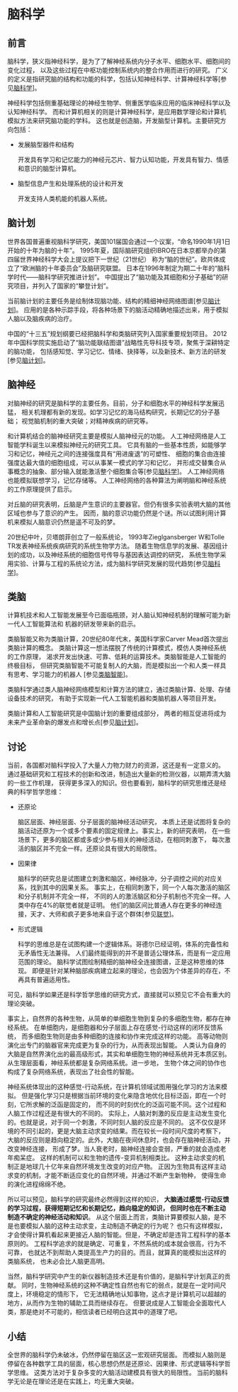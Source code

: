 ﻿<!--
  Copyright (c) 2017, Xin YUAN, courses of Zhejiang University
  All rights reserved.

  This program is free software; you can redistribute it and/or
  modify it under the terms of the 2-Clause BSD License.

  Author contact information:
    yxxinyuan@zju.edu.cn
-->

# 脑科学

## 前言

脑科学，狭义指神经科学，是为了了解神经系统内分子水平、细胞水平、细胞间的变化过程，
以及这些过程在中枢功能控制系统内的整合作用而进行的研究。
广义的定义是指研究脑的结构和功能的科学，包括认知神经科学、计算神经科学等[参见[脑科学][NKX-BK]]。

神经科学包括侧重基础理论的神经生物学、侧重医学临床应用的临床神经科学以及认知神经科学。
而和计算机相关的则是计算神经科学，是应用数学理论和计算机模拟方法来研究脑功能的学科。
这也就是创造脑，开发脑型计算机。主要研究方向包括：

* 发展脑型器件和结构

	开发具有学习和记忆能力的神经元芯片、智力认知功能，开发具有智力、情感和意识的脑型计算机。

* 脑型信息产生和处理系统的设计和开发

	开发支持人类机能的机器人系统。

## 脑计划

世界各国普遍重视脑科学研究，美国101届国会通过一个议案，“命名1990年1月1日开始的十年为脑的十年”。
1995年夏，国际脑研究组织IBRO在日本京都举办的第四届世界神经科学大会上提议把下一世纪（21世纪）
称为“脑的世纪”。欧共体成立了“欧洲脑的十年委员会”及脑研究联盟。
日本在1996年制定为期二十年的“脑科学时代——脑科学研究推进计划”。
中国提出了“脑功能及其细胞和分子基础”的研究项目，并列入了国家的“攀登计划”。

当前脑计划的主要任务是绘制体现脑功能、结构的精细神经网络图谱[参见[脑计划][NJH-20171025]]。
应用的是各种示踪手段，将各种场景下的脑活动精确地描述出来，用于模拟人脑以及脑疾病的治疗。

中国的“十三五”规划纲要已经把脑科学和类脑研究列入国家重要规划项目。
2012年中国科学院实施启动了“脑功能联结图谱”战略性先导科技专项，聚焦于深耕特定的脑功能，
包括感知觉、学习记忆、情绪、抉择等，以及新技术、新方法的研发[参见[脑计划][NJH-20171025]]。

## 脑神经

对脑神经的研究是脑科学的主要任务。目前，分子和细胞水平的神经科学发展迅猛，
相关机理都有新的发现。如学习记忆的海马结构研究，长期记忆的分子基础；
视觉脑机制的重大突破；对精神疾病的研究等。

和计算机结合的脑神经研究主要是模拟人脑神经元的功能。
人工神经网络是人工智能学科诞生以来模拟神经元的研究工具。
它具有脑的一些基本性质，如能够学习和记忆，神经元之间的连接强度具有“用进废退”的可塑性、
细胞的集合由连接强度达最大值的细胞组成，可以从事某一模式的学习和记忆，
并形成交替集合从事概念的抽象、部分输入就能激活整个细胞集合等[参见[脑科学][NKX-BK]]。
人工神经网络也能模拟联想学习，记忆存储等。
人工神经网络的各种算法为阐明脑和神经系统的工作原理提供了启示。

对丘脑的研究表明，丘脑是产生意识的主要器官。但仍有很多实验表明大脑的其他区域也参与了意识的产生。
因而，脑的意识功能仍然是个谜。所以试图利用计算机来模拟人脑意识仍然是遥不可及的梦。

20世纪中叶，贝塔朗菲创立了一般系统论，
1993年Zieglgansberger W和Tolle TR发表神经系统疾病研究的系统生物学方法。
随着生物信息学的发展、基因组计划的成功，以及神经系统的细胞信号传导与基因表达调控的研究，
系统生物学采用实验、计算与工程的系统论方法，成为脑科学研究发展的现代趋势[参见[脑科学][NKX-BK]]。

## 类脑

计算机技术和人工智能发展至今已面临瓶颈，对人脑认知神经机制的理解可能为新一代人工智能算法和
机器的研发带来新的启示。

类脑智能又称为类脑计算，20世纪80年代末，美国科学家Carver Mead首次提出类脑计算的概念。
类脑计算这一想法摆脱了传统的计算模式，模仿人类神经系统的工作原理，
渴求开发出快速、可靠、低耗的运算技术。类脑智能是人工智能的终极目标，
但研究类脑智能不可能复制人的大脑，而是模拟出一个和人类一样具有思考、学习能力的机器人
[参见[类脑智能][LN-20170922]]。

类脑科学通过类人脑神经网络模型和计算方法的建立，通过类脑计算、处理、存储设备技术的研究，
有助于实现新一代人工智能机器和类脑机器人等项目开发。

类脑计算和人工智能研究是中国脑计划的重要组成部分，
两者的相互促进将成为未来产业革命新的爆发点和增长点[参见[脑计划][NJH-20171025]]。

## 讨论

当前，各国都对脑科学投入了大量人力物力财力的资源，这还是有一定意义的。
通过基础研究和工程技术的创新和改进，制造出大量新的检测仪器，以期弄清大脑的一些工作机理，
获得更多深入的知识。但也要看到，脑科学的研究思维还是经典的科学哲学思维：

* 还原论

	脑区层面、神经层面、分子层面的脑神经活动研究，
	本质上还是试图将复杂的脑活动还原为一个或多个要素的固定规律上。事实上，新的研究表明，
	在一些场景下，更多的脑区都或多或少参与相关的神经活动，在相同刺激下，
	每次激活的脑区并不完全一样。还原论具有很大的局限性。

* 因果律

	脑科学的研究总是试图建立刺激和脑区，神经脉冲，分子调控之间的对应关系，找到其中的因果关系。
	事实上，在相同刺激下，同一个人每次激活的脑区和分子机制并不完全一样，
	不同的人的激活脑区和分子机制也不完全一样。人类中存在4%的联觉者就是证明。
	他们的脑区间比普通人存在更多的神经连接，天才、大师和疯子更多地来自于这个群体[参见[联觉][LJ-20180418]]。

* 形式逻辑

	科学的思维总是在试图构建一个逻辑体系。哥德尔已经证明，体系的完备性和无矛盾性无法兼得。
	人们最终能得到的并不是普适公理体系，而是有一定应用范围的理论。
	脑科学试图绘制精细的脑神经全连接图谱，正是这种思维的体现。
	即便是针对某种脑部疾病建立起来的理论，也会因为个体差异的存在，不再具有普遍适用性。

可见，脑科学如果还是科学哲学思维的研究方式，直接就可以预见它不会有重大的理论突破。

事实上，自然界的各种生物，从简单的单细胞生物到复杂的多细胞生物，都存在神经系统。
在单细胞内，是细胞器和分子层面上存在感觉-行动这样的闭环反馈系统，
而多细胞生物则是由多种细胞的连接和协作来完成这样的功能。
高等动物则演化出专门的脑器官来完成更为复杂的行为，从而表现出智能。
人类认为自身的大脑是自然界演化出的最高级形式，其实和单细胞生物的神经系统并无本质区别。
从生理层面看，神经系统都是复杂网络系统。进一步地，
生物个体之间的协作也构成了复杂网络系统，表现出了社会性的智能。

神经系统体现出的这种感觉-行动系统，在计算机领域试图用强化学习的方法来模拟。
但是强化学习只是根据当前环境的变化来隐含地优化目标泛函，即在一个时刻，它所求解的泛函是固定的，
而不同的时刻优化的泛函可能不同。这个过程和人脑工作过程还是有很大的不同的。
实际上，人脑对刺激的反应是主动发生变化的。也就是说，对于同一个刺激，不同时刻人脑的反应是不同的。
这不仅仅是环境的不同引起的，更是大脑主动求变的结果。而在较长一段时间尺度的考察下，
大脑的反应则是趋向稳定的。此外，大脑在夜间休息时，也会存在脑神经活动，并改变神经连接，
形成了梦。当人衰老时，脑神经连接会变弱，严重的就会造成老年痴呆症。
这样的机制可以和生物的遗传-变异机制相类比。
这种主动求变的机制正是地球几十亿年来自然环境发生改变的对应产物。
正因为生物具有这样主动求变的机制，才能不断适应变化的自然环境，并通过不断产生新物种，
使得生命的演化进程绵绵不绝。

所以可以预见，脑科学的研究最终必然得到这样的知识，
**大脑通过感觉-行动反馈的学习过程，获得短期记忆和长期记忆，趋向稳定的知识，
但同时也在不断主动制造不确定的神经活动和知识**。
从这个层面上而言，类脑计算要模拟人脑，是不是也要模拟人脑的这种主动求变，主动制造不确定的行为呢？
也只有这样模拟，才会使得计算机看起来更接近人脑的智能。但是，不确定却是违背工程科学的基本原则的。
工程科学追求的就是确定、可重复，不然系统的成本就会很高，行为不可靠，
也就达不到帮助人类提高生产力的目的。而且，就算真的能模拟出这样的类脑系统，
也未必会比人脑更高明。

当然，脑科学研究中产生的新仪器制造技术还是有价值的，是脑科学计划真正的贡献。
同时，生物神经系统的这种不确定性自然也有它的弱点，就是在一定时间尺度上，环境稳定的情形下，
它无法精确地认知事物，这点才是计算机可以超越的地方，从而作为生物的辅助工具而继续存在。
但要说成是人工智能会全面取代人类，那是绝对不可能的，相信读者已经明白这其中的道理了吧。

## 小结

全世界的脑科学仍未破冰，仍然停留在脑区这一宏观研究层面。
而模拟人脑则是停留在各种数学工具的层面，核心思想仍然是还原论、因果律、形式逻辑等科学哲学思维。
这类方法对于复杂多变的大脑活动建模具有很大的局限性。
当前的脑科学无论是在理论还是在实践上，均无重大突破。

[NKX-BK]: https://baike.baidu.com/item/%E8%84%91%E7%A7%91%E5%AD%A6/7652549?fr=aladdin "脑科学"
[NJH-20171025]: http://www.sohu.com/a/200058215_465915 "脑计划"
[LN-20170922]: http://www.cas.cn/kx/kpwz/201709/t20170914_4614417.shtml "类脑智能"
[LJ-20180418]: https://mp.weixin.qq.com/s?__biz=MzU0ODE1NDE0NQ==&mid=2247505621&idx=1&sn=c133fd58edff4587aaba68e719783b8c&chksm=fb41e89bcc36618d0ede7e0f5f9e809eca240bf9f6b4d11ddf38d072db689d69e9f92f483407&mpshare=1&scene=1&srcid=0429ccf2OMYVW5cpj9tI5TK1#rd "联觉"
